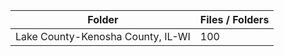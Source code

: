 | Folder                            |   Files / Folders |
|-----------------------------------|-------------------|
| Lake County-Kenosha County, IL-WI |               100 |
